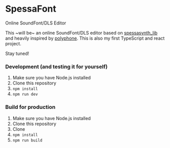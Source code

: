 # SpessaFont
Online SoundFont/DLS Editor

This ~will be~ an online SoundFont/DLS editor based on [spessasynth_lib](https://github.com/spessasus/SpessaSynth) and heavily inspired by [polyphone](https://github.com/davy7125/polyphone).
This is also my first TypeScript and react project.

Stay tuned!

### Development (and testing it for yourself)
1. Make sure you have Node.js installed
2. Clone this repository
3. `npm install`
4. `npm run dev`


### Build for production
1. Make sure you have Node.js installed
2. Clone this repository
3. Clone
4. `npm install`
5. `npm run build`
